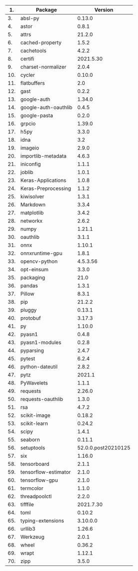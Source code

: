 
| 1.              | Package                        | Version                |
|-----------------|--------------------------------|------------------------|
| 3.              | absl-py                        | 0.13.0                 |
| 4.              | astor                          | 0.8.1                  |
| 5.              | attrs                          | 21.2.0                 |
| 6.              | cached-property                | 1.5.2                  |
| 7.              | cachetools                     | 4.2.2                  |
| 8.              | certifi                        | 2021.5.30              |
| 9.              | charset-normalizer             | 2.0.4                  |
| 10.             | cycler                         | 0.10.0                 |
| 11.             | flatbuffers                    | 2.0                    |
| 12.             | gast                           | 0.2.2                  |
| 13.             | google-auth                    | 1.34.0                 |
| 14.             | google-auth-oauthlib           | 0.4.5                  |
| 15.             | google-pasta                   | 0.2.0                  |
| 16.             | grpcio                         | 1.39.0                 |
| 17.             | h5py                           | 3.3.0                  |
| 18.             | idna                           | 3.2                    |
| 19.             | imageio                        | 2.9.0                  |
| 20.             | importlib-metadata             | 4.6.3                  |
| 21.             | iniconfig                      | 1.1.1                  |
| 22.             | joblib                         | 1.0.1                  |
| 23.             | Keras-Applications             | 1.0.8                  |
| 24.             | Keras-Preprocessing            | 1.1.2                  |
| 25.             | kiwisolver                     | 1.3.1                  |
| 26.             | Markdown                       | 3.3.4                  |
| 27.             | matplotlib                     | 3.4.2                  |
| 28.             | networkx                       | 2.6.2                  |
| 29.             | numpy                          | 1.21.1                 |
| 30.             | oauthlib                       | 3.1.1                  |
| 31.             | onnx                           | 1.10.1                 |
| 32.             | onnxruntime-gpu                | 1.8.1                  |
| 33.             | opencv-python                  | 4.5.3.56               |
| 34.             | opt-einsum                     | 3.3.0                  |
| 35.             | packaging                      | 21.0                   |
| 36.             | pandas                         | 1.3.1                  |
| 37.             | Pillow                         | 8.3.1                  |
| 38.             | pip                            | 21.2.2                 |
| 39.             | pluggy                         | 0.13.1                 |
| 40.             | protobuf                       | 3.17.3                 |
| 41.             | py                             | 1.10.0                 |
| 42.             | pyasn1                         | 0.4.8                  |
| 43.             | pyasn1-modules                 | 0.2.8                  |
| 44.             | pyparsing                      | 2.4.7                  |
| 45.             | pytest                         | 6.2.4                  |
| 46.             | python-dateutil                | 2.8.2                  |
| 47.             | pytz                           | 2021.1                 |
| 48.             | PyWavelets                     | 1.1.1                  |
| 49.             | requests                       | 2.26.0                 |
| 50.             | requests-oauthlib              | 1.3.0                  |
| 51.             | rsa                            | 4.7.2                  |
| 52.             | scikit-image                   | 0.18.2                 |
| 53.             | scikit-learn                   | 0.24.2                 |
| 54.             | scipy                          | 1.4.1                  |
| 55.             | seaborn                        | 0.11.1                 |
| 56.             | setuptools                     | 52.0.0.post20210125    |
| 57.             | six                            | 1.16.0                 |
| 58.             | tensorboard                    | 2.1.1                  |
| 59.             | tensorflow-estimator           | 2.1.0                  |
| 60.             | tensorflow-gpu                 | 2.1.0                  |
| 61.             | termcolor                      | 1.1.0                  |
| 62.             | threadpoolctl                  | 2.2.0                  |
| 63.             | tifffile                       | 2021.7.30              |
| 64.             | toml                           | 0.10.2                 |
| 65.             | typing-extensions              | 3.10.0.0               |
| 66.             | urllib3                        | 1.26.6                 |
| 67.             | Werkzeug                       | 2.0.1                  |
| 68.             | wheel                          | 0.36.2                 |
| 69.             | wrapt                          | 1.12.1                 |
| 70.             | zipp                           | 3.5.0                  |
